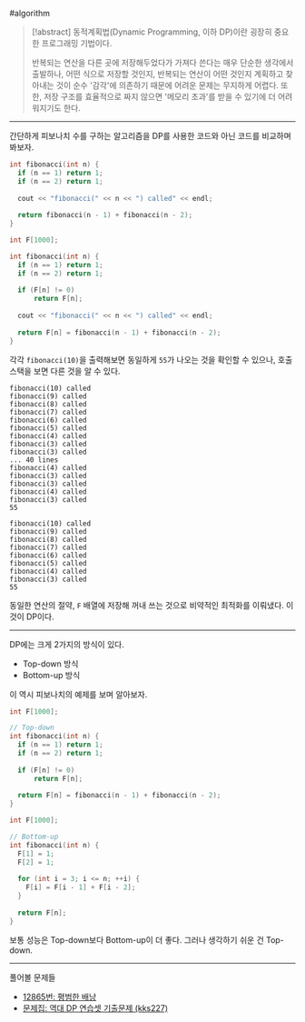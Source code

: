 #algorithm 

> [!abstract]
> 동적계획법(Dynamic Programming, 이하 DP)이란 굉장히 중요한 프로그래밍 기법이다.
> 
> 반복되는 연산을 다른 곳에 저장해두었다가 가져다 쓴다는 매우 단순한 생각에서 출발하나, 어떤 식으로 저장할 것인지, 반복되는 연산이 어떤 것인지 계획하고 찾아내는 것이 순수 '감각'에 의존하기 때문에 어려운 문제는 무지하게 어렵다. 또한, 저장 구조를 효율적으로 짜지 않으면 '메모리 초과'를 받을 수 있기에 더 어려워지기도 한다.

---

간단하게 피보나치 수를 구하는 알고리즘을 DP를 사용한 코드와 아닌 코드를 비교하며 봐보자.

```cpp
int fibonacci(int n) {
  if (n == 1) return 1;
  if (n == 2) return 1;
  
  cout << "fibonacci(" << n << ") called" << endl;
  
  return fibonacci(n - 1) + fibonacci(n - 2);
}
```

```cpp
int F[1000];

int fibonacci(int n) {
  if (n == 1) return 1;
  if (n == 2) return 1;
  
  if (F[n] != 0)
	  return F[n];
	  
  cout << "fibonacci(" << n << ") called" << endl;
  
  return F[n] = fibonacci(n - 1) + fibonacci(n - 2);
}
```

각각 `fibonacci(10)`을 출력해보면 동일하게 `55`가 나오는 것을 확인할 수 있으나, 호출 스택을 보면 다른 것을 알 수 있다.

```
fibonacci(10) called
fibonacci(9) called
fibonacci(8) called
fibonacci(7) called
fibonacci(6) called
fibonacci(5) called
fibonacci(4) called
fibonacci(3) called
fibonacci(3) called
... 40 lines
fibonacci(4) called
fibonacci(3) called
fibonacci(3) called
fibonacci(4) called
fibonacci(3) called
55
```

```
fibonacci(10) called
fibonacci(9) called
fibonacci(8) called
fibonacci(7) called
fibonacci(6) called
fibonacci(5) called
fibonacci(4) called
fibonacci(3) called
55
```

동일한 연산의 절약, `F` 배열에 저장해 꺼내 쓰는 것으로 비약적인 최적화를 이뤄냈다. 이것이 DP이다.

---

DP에는 크게 2가지의 방식이 있다.
- Top-down 방식
- Bottom-up 방식

이 역시 피보나치의 예제를 보며 알아보자.

```cpp
int F[1000];

// Top-down
int fibonacci(int n) {
  if (n == 1) return 1;
  if (n == 2) return 1;
  
  if (F[n] != 0)
	  return F[n];
  
  return F[n] = fibonacci(n - 1) + fibonacci(n - 2);
}
```

```cpp
int F[1000];

// Bottom-up
int fibonacci(int n) {
  F[1] = 1;
  F[2] = 1;
  
  for (int i = 3; i <= n; ++i) {
    F[i] = F[i - 1] + F[i - 2];
  }
  
  return F[n];
}
```

보통 성능은 Top-down보다 Bottom-up이 더 좋다. 그러나 생각하기 쉬운 건 Top-down.

---

풀어볼 문제들
- [12865번: 평범한 배낭](https://www.acmicpc.net/problem/12865)
- [문제집: 역대 DP 연습셋 기출문제 (kks227)](https://www.acmicpc.net/workbook/view/2163)